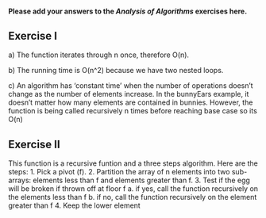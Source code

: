 #### Please add your answers to the ***Analysis of  Algorithms*** exercises here.

## Exercise I

a) The function iterates through n once, therefore  O(n).


b) The running time is O(n^2) because we have two nested loops.


c) An algorithm has ‘constant time’ when the number of operations doesn’t change as the number of elements increase. In the bunnyEars example, it doesn’t matter how many elements are contained in bunnies. However, the function is being called recursively n times before reaching base case so its O(n)



## Exercise II


This function is a recursive funtion and a three steps algorithm. Here are the steps: 
    1. Pick a pivot (f). 
    2. Partition the array of n elements into two sub-arrays: elements less than f and elements greater than f.
    3. Test if the egg will be broken if thrown  off at floor f
        a. if yes, call the function recursively on the elements less than f
        b. if no, call the function recursively on the element greater than f
    4. Keep the lower element 

